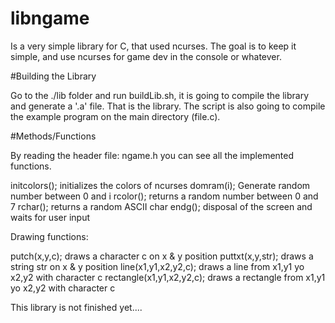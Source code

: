 # libngame
Is a very simple library for C, that used ncurses. The goal is to keep it simple, and use ncurses for game dev in the console or whatever.


#Building the Library

Go to the ./lib folder and run buildLib.sh, it is going to compile the library and generate a '.a' file. That is the library.
The script is also going to compile the example program on the main directory (file.c).

#Methods/Functions

By reading the header file: ngame.h you can see all the implemented functions.

initcolors(); initializes the colors of ncurses
domram(i); Generate random number between 0 and i
rcolor(); returns a random number between 0 and 7
rchar(); returns a random ASCII char
endg(); disposal of the screen and waits for user input

Drawing functions:

putch(x,y,c); draws a character c on x & y position
puttxt(x,y,str); draws a string str on x & y position
line(x1,y1,x2,y2,c); draws a line from x1,y1 yo x2,y2 with character c
rectangle(x1,y1,x2,y2,c); draws a rectangle from x1,y1 yo x2,y2 with character c

This library is not finished yet....

